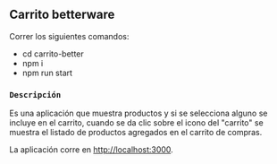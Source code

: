 ## Carrito betterware

Correr los siguientes comandos:

* cd carrito-better
* npm i
* npm run start

### `Descripción`

Es una aplicación que muestra productos y si se selecciona alguno se incluye en el carrito, cuando se da clic sobre el icono del "carrito" se muestra el listado de productos agregados en el carrito de compras.

La aplicación corre en [http://localhost:3000](http://localhost:3000).


